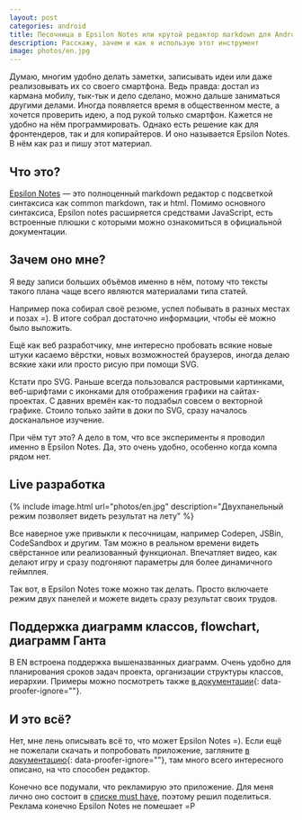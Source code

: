 ```yaml
---
layout: post
categories: android
title: Песочница в Epsilon Notes или крутой редактор markdown для Android
description: Расскажу, зачем и как я использую этот инструмент
image: photos/en.jpg
---
```


Думаю, многим удобно делать заметки, записывать идеи или даже реализовывать их со своего смартфона. Ведь правда: достал из кармана мобилу, тык-тык и дело сделано, можно дальше заниматься другими делами. Иногда появляется время в общественном месте, а хочется проверить идею, а под рукой только смартфон. Кажется не удобно на нём программировать. Однако есть решение как для фронтендеров, так и для копирайтеров. И оно называется Epsilon Notes. В нём как раз и пишу этот материал.

## Что это?

[Epsilon Notes](https://play.google.com/store/apps/details?id=com.ekartoyev.enotes) &mdash; это полноценный markdown редактор с подсветкой синтаксиса как common markdown, так и html. Помимо основного синтаксиса, Epsilon notes расширяется средствами JavaScript, есть встроенные плюшки с которыми можно ознакомиться в официальной документации.

## Зачем оно мне?

Я веду записи больших объёмов именно в нём, потому что тексты такого плана чаще всего являются материалами типа статей.

Например пока собирал своё резюме, успел побывать в разных местах и позах =). В итоге собрал достаточно информации, чтобы её можно было выложить.

Ещё как веб разработчику, мне интересно пробовать всякие новые штуки касаемо вёрстки, новых возможностей браузеров, иногда делаю всякие хаки или просто рисую при помощи SVG.

Кстати про SVG. Раньше всегда пользовался растровыми картинками, веб-шрифтами с иконками для отображения графики на сайтах-проектах. С давних времён как-то подзабыл совсем о векторной графике. Стоило только зайти в доки по SVG, сразу началось досканальное изучение.

При чём тут это? А дело в том, что все эксперименты я проводил именно в Epsilon Notes. Да, это очень удобно, особенно когда компа рядом нет.

## Live разработка

{% include image.html url="photos/en.jpg" description="Двухпанельный режим позволяет видеть результат на лету" %}

Все наверное уже привыкли к песочницам, например Codepen, JSBin, CodeSandbox и другим. Там можно в реальном времени видеть свёрстанное или реализованный функционал. Впечатляет видео, как делают игру и сразу подгоняют параметры для более динамичного геймплея.

Так вот, в Epsilon Notes тоже можно так делать. Просто включаете режим двух панелей и можете видеть сразу результат своих трудов.

## Поддержка диаграмм классов, flowchart, диаграмм Ганта

В EN встроена поддержка вышеназванных диаграмм. Очень удобно для планирования сроков задач проекта, организации структуры классов, иерархии. Примеры можно посмотреть также [в документации](http://epsilonexpert.com/e/index.php?i=1){: data-proofer-ignore=""}.

## И это всё?

Нет, мне лень описывать всё то, что может Epsilon Notes =). Если ещё не пожелали скачать и попробовать приложение, загляните [в документацию](http://epsilonexpert.com/e/index.php?i=1){: data-proofer-ignore=""}, там много всего интересного описано, на что способен редактор.

Конечно все подумали, что рекламирую это приложение. Для меня лично оно состоит в [списке must have](/android/polezniye-prilozheniya-android/), поэтому решил поделиться. Реклама конечно Epsilon Notes не помешает =P

